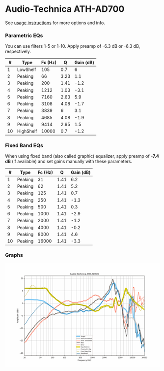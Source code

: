 # Audio-Technica ATH-AD700
See [usage instructions](https://github.com/jaakkopasanen/AutoEq#usage) for more options and info.

### Parametric EQs
You can use filters 1-5 or 1-10. Apply preamp of -6.3 dB or -6.3 dB, respectively.

|   # | Type      |   Fc (Hz) |    Q |   Gain (dB) |
|-----|-----------|-----------|------|-------------|
|   1 | LowShelf  |       105 | 0.7  |         6   |
|   2 | Peaking   |        66 | 3.23 |         1.1 |
|   3 | Peaking   |       200 | 1.41 |        -1.2 |
|   4 | Peaking   |      1212 | 1.03 |        -3.1 |
|   5 | Peaking   |      7160 | 2.63 |         5.9 |
|   6 | Peaking   |      3108 | 4.08 |        -1.7 |
|   7 | Peaking   |      3839 | 6    |         3.1 |
|   8 | Peaking   |      4685 | 4.08 |        -1.9 |
|   9 | Peaking   |      9414 | 2.95 |         1.5 |
|  10 | HighShelf |     10000 | 0.7  |        -1.2 |

### Fixed Band EQs
When using fixed band (also called graphic) equalizer, apply preamp of **-7.4 dB** (if available) and set gains manually with these parameters.

|   # | Type    |   Fc (Hz) |    Q |   Gain (dB) |
|-----|---------|-----------|------|-------------|
|   1 | Peaking |        31 | 1.41 |         6.2 |
|   2 | Peaking |        62 | 1.41 |         5.2 |
|   3 | Peaking |       125 | 1.41 |         0.7 |
|   4 | Peaking |       250 | 1.41 |        -1.3 |
|   5 | Peaking |       500 | 1.41 |         0.3 |
|   6 | Peaking |      1000 | 1.41 |        -2.9 |
|   7 | Peaking |      2000 | 1.41 |        -1.2 |
|   8 | Peaking |      4000 | 1.41 |        -0.2 |
|   9 | Peaking |      8000 | 1.41 |         4.6 |
|  10 | Peaking |     16000 | 1.41 |        -3.3 |

### Graphs
![](./Audio-Technica%20ATH-AD700.png)
